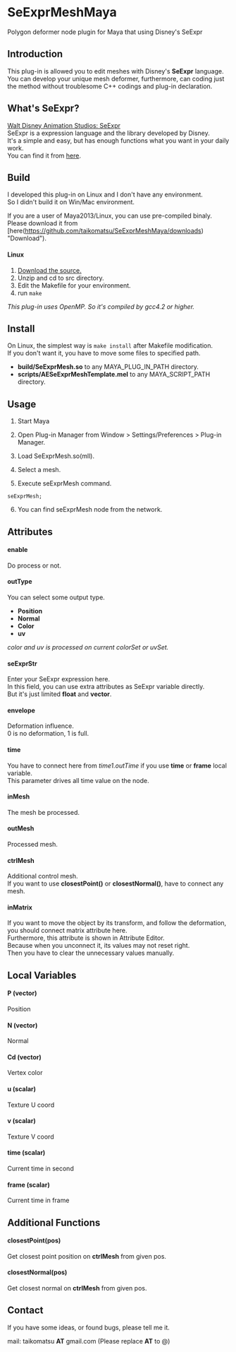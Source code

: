 SeExprMeshMaya
==============

Polygon deformer node plugin for Maya that using Disney's SeExpr


Introduction
------------
This plug-in is allowed you to edit meshes with Disney's __SeExpr__ language.  
You can develop your unique mesh deformer, furthermore, can coding just the method without troublesome C++ codings and plug-in declaration. 


What's SeExpr?
--------------
[Walt Disney Animation Studios: SeExpr](http://www.disneyanimation.com/technology/seexpr.html "SeExpr")  
SeExpr is a expression language and the library developed by Disney.  
It's a simple and easy, but has enough functions what you want in your daily work.  
You can find it from [here](http://wdas.github.com/SeExpr/doxygen/userdoc.html "User Documentation").  

Build
-----
I developed this plug-in on Linux and I don't have any environment.  
So I didn't build it on Win/Mac environment. 

If you are a user of Maya2013/Linux, you can use pre-compiled binaly. 
Please download it from [here(https://github.com/taikomatsu/SeExprMeshMaya/downloads) "Download"). 

#### Linux
1. [Download the source.](https://github.com/taikomatsu/SeExprMeshMaya/downloads "Download")
2. Unzip and cd to src directory.
3. Edit the Makefile for your environment.
4. run `make`

_This plug-in uses OpenMP._ 
_So it's compiled by gcc4.2 or higher._ 

Install
-------
On Linux, the simplest way is `make install` after Makefile modification.  
If you don't want it, you have to move some files to specified path.

- __build/SeExprMesh.so__ to any MAYA_PLUG_IN_PATH directory.
- __scripts/AESeExprMeshTemplate.mel__ to any MAYA_SCRIPT_PATH directory.


Usage
-----
1. Start Maya

2. Open Plug-in Manager from Window > Settings/Preferences > Plug-in Manager.

3. Load SeExprMesh.so(mll).

4. Select a mesh.

5. Execute seExprMesh command.

  `seExprMesh;`

6. You can find seExprMesh node from the network.


Attributes
----------
#### enable
Do process or not.

#### outType
You can select some output type.
- __Position__ 
- __Normal__ 
- __Color__ 
- __uv__ 

*color and uv is processed on current colorSet or uvSet.*

#### seExprStr
Enter your SeExpr expression here.  
In this field, you can use extra attributes as SeExpr variable directly.  
But it's just limited __float__ and __vector__.  

#### envelope
Deformation influence.  
0 is no deformation, 1 is full. 

#### time
You have to connect here from _time1.outTime_ if you use __time__ or __frame__ local variable.  
This parameter drives all time value on the node. 

#### inMesh
The mesh be processed. 

#### outMesh
Processed mesh. 

#### ctrlMesh
Additional control mesh.  
If you want to use __closestPoint()__ or __closestNormal()__, have to connect any mesh. 

#### inMatrix
If you want to move the object by its transform, and follow the deformation, you should connect matrix attribute here.  
Furthermore, this attribute is shown in Attribute Editor.  
Because when you unconnect it, its values may not reset right.  
Then you have to clear the unnecessary values manually. 

Local Variables
---------------
#### P (vector)
Position

#### N (vector)
Normal

#### Cd (vector)
Vertex color

#### u (scalar)
Texture U coord

#### v (scalar)
Texture V coord

#### time (scalar)
Current time in second

#### frame (scalar)
Current time in frame


Additional Functions
--------------------
#### closestPoint(pos)
Get closest point position on __ctrlMesh__ from given pos.

#### closestNormal(pos)
Get closest normal on __ctrlMesh__ from given pos.


Contact
-------
If you have some ideas, or found bugs, please tell me it.

mail: taikomatsu __AT__ gmail.com
(Please replace __AT__ to @)

